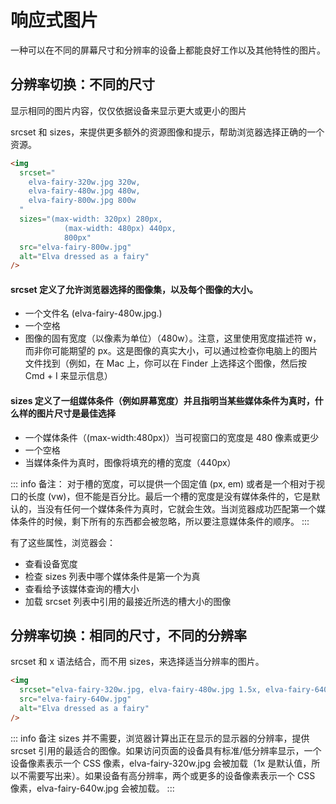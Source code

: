 # 响应式图片

一种可以在不同的屏幕尺寸和分辨率的设备上都能良好工作以及其他特性的图片。

## 分辨率切换：不同的尺寸

显示相同的图片内容，仅仅依据设备来显示更大或更小的图片

srcset 和 sizes，来提供更多额外的资源图像和提示，帮助浏览器选择正确的一个资源。

```html
<img
  srcset="
    elva-fairy-320w.jpg 320w,
    elva-fairy-480w.jpg 480w,
    elva-fairy-800w.jpg 800w
  "
  sizes="(max-width: 320px) 280px,
            (max-width: 480px) 440px,
            800px"
  src="elva-fairy-800w.jpg"
  alt="Elva dressed as a fairy"
/>
```

#### srcset 定义了允许浏览器选择的图像集，以及每个图像的大小。

- 一个文件名 (elva-fairy-480w.jpg.)
- 一个空格
- 图像的固有宽度（以像素为单位）（480w）。注意，这里使用宽度描述符 w，而非你可能期望的 px。这是图像的真实大小，可以通过检查你电脑上的图片文件找到（例如，在 Mac 上，你可以在 Finder 上选择这个图像，然后按 Cmd + I 来显示信息）

#### sizes 定义了一组媒体条件（例如屏幕宽度）并且指明当某些媒体条件为真时，什么样的图片尺寸是最佳选择

- 一个媒体条件（(max-width:480px)）当可视窗口的宽度是 480 像素或更少
- 一个空格
- 当媒体条件为真时，图像将填充的槽的宽度（440px）

::: info 备注：
对于槽的宽度，可以提供一个固定值 (px, em) 或者是一个相对于视口的长度 (vw)，但不能是百分比。最后一个槽的宽度是没有媒体条件的，它是默认的，当没有任何一个媒体条件为真时，它就会生效。当浏览器成功匹配第一个媒体条件的时候，剩下所有的东西都会被忽略，所以要注意媒体条件的顺序。
:::

有了这些属性，浏览器会：

- 查看设备宽度
- 检查 sizes 列表中哪个媒体条件是第一个为真
- 查看给予该媒体查询的槽大小
- 加载 srcset 列表中引用的最接近所选的槽大小的图像

## 分辨率切换：相同的尺寸，不同的分辨率

srcset 和 x 语法结合，而不用 sizes，来选择适当分辨率的图片。

```html
<img
  srcset="elva-fairy-320w.jpg, elva-fairy-480w.jpg 1.5x, elva-fairy-640w.jpg 2x"
  src="elva-fairy-640w.jpg"
  alt="Elva dressed as a fairy"
/>
```

::: info 备注
sizes 并不需要，浏览器计算出正在显示的显示器的分辨率，提供 srcset 引用的最适合的图像。如果访问页面的设备具有标准/低分辨率显示，一个设备像素表示一个 CSS
像素，elva-fairy-320w.jpg 会被加载（1x 是默认值，所以不需要写出来）。如果设备有高分辨率，两个或更多的设备像素表示一个
CSS 像素，elva-fairy-640w.jpg 会被加载。
:::
